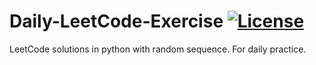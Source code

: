 # Daily-LeetCode-Exercise [![License](https://img.shields.io/badge/license-MIT-blue.svg)](./LICENSE.md) 
LeetCode solutions in python with random sequence.
For daily practice.
